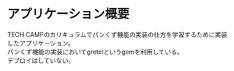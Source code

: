 # アプリケーション概要
TECH CAMPのカリキュラムでパンくず機能の実装の仕方を学習するために実装したアプリケーション。  
パンくず機能の実装においてgretelというgemを利用している。  
デプロイはしていない。